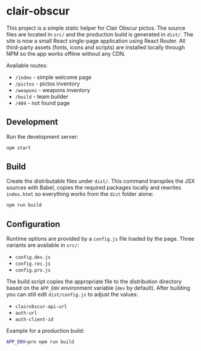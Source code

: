 # clair-obscur

This project is a simple static helper for Clair Obscur pictos. The source files
are located in `src/` and the production build is generated in `dist/`.
The site is now a small React single-page application using React Router. All
third-party assets (fonts, icons and scripts) are installed locally through NPM
so the app works offline without any CDN.

Available routes:

- `/index` - simple welcome page
- `/pictos` - pictos inventory
- `/weapons` - weapons inventory
- `/build` - team builder
- `/404` - not found page

## Development

Run the development server:

```bash
npm start
```

## Build

Create the distributable files under `dist/`. This command transpiles the JSX
sources with Babel, copies the required packages locally and rewrites `index.html`
so everything works from the `dist` folder alone:

```bash
npm run build
```

## Configuration

Runtime options are provided by a `config.js` file loaded by the page. Three
variants are available in `src/`:

- `config.dev.js`
- `config.rec.js`
- `config.pro.js`

The build script copies the appropriate file to the distribution directory based
on the `APP_ENV` environment variable (`dev` by default). After building you can
still edit `dist/config.js` to adjust the values:

- `clairobscur-api-url`
- `auth-url`
- `auth-client-id`

Example for a production build:

```bash
APP_ENV=pro npm run build
```
